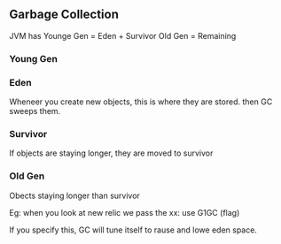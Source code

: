 ## Garbage Collection
  
  JVM has 
  Younge Gen = Eden + Survivor
  Old Gen = Remaining
  
### Young Gen
### Eden
Wheneer you create new objects, this is where they are stored. then GC sweeps them. 

### Survivor
If objects are staying longer, they are moved to survivor

### Old Gen
Obects staying longer than survivor 

Eg: when you look at new relic we pass the xx: use G1GC (flag)

If you specify this, GC will tune itself to rause and lowe eden space.
